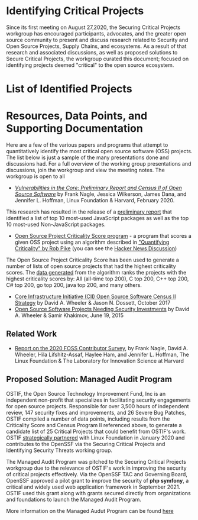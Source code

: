 # Identifying Critical Projects

Since its first meeting on August 27,2020, the Securing Critical Projects workgroup has encouraged participants, advocates, and the greater open source community to present and discuss research related to Security and Open Source Projects, Supply Chains, and ecosystems. As a result of that research and associated discussions, as well as proposed solutions to Secure Critical Projects, the workgroup curated this document; focused on identifying projects deemed "critical" to the open source ecosystem. 

# List of Identified Projects



# Resources, Data Points, and Supporting Documentation

Here are a few of the various papers and programs that attempt to quantitatively identify the most critical open source software (OSS) projects. The list below is just a sample of the many presentations done and discussions had. For a full overview of the working group presentations and discussions, join the workgroup and view the meeting notes. The workgroup is open to all 

* [*Vulnerabilities in the Core: Preliminary Report and Census II of Open Source Software*](https://www.coreinfrastructure.org/programs/census-program-ii/)
  by Frank Nagle, Jessica Wilkerson, James Dana, and Jennifer L. Hoffman, Linux Foundation & Harvard, February 2020.

This research has resulted in the release of a [preliminary report](https://www.coreinfrastructure.org/programs/census-program-ii/) that identified a list of top 10 most-used JavaScript packages as well as the top 10 most-used Non-JavaScript packages. 
  
* [Open Source Project Criticality Score program](https://github.com/ossf/criticality_score) - a program
  that scores a given OSS project using an algorithm described in
  ["Quantifying Criticality" by Rob Pike](https://github.com/ossf/criticality_score/blob/main/Quantifying_criticality_algorithm.pdf)
  (you can see the [Hacker News Discussion](https://news.ycombinator.com/item?id=25381397))

The Open Source Project Criticality Score has been used to generate a number of lists of open source projects that had the highest criticality scores. The [data generated](https://commondatastorage.googleapis.com/ossf-criticality-score/index.html) from the algorithm ranks the projects with the highest criticality scores by: All (all-time top 200), C top 200, C++ top 200, C# top 200, go top 200, java top 200, and many others. 

* [Core Infrastructure Initiative (CII) Open Source Software Census II Strategy](https://www.ida.org/research-and-publications/publications/all/c/co/core-infrastructure-initiative-cii-open-source-software-census-ii-strategy)
  by David A. Wheeler & Jason N. Dossett, October 2017
* [Open Source Software Projects Needing Security Investments](https://www.coreinfrastructure.org/wp-content/uploads/sites/6/2018/04/pub_ida_lf_cii_070915.pdf)
  by David A. Wheeler & Samir Khakimov, June 19, 2015

 

## Related Work

* [Report on the 2020 FOSS Contributor Survey](https://www.linuxfoundation.org/blog/2020/12/download-the-report-on-the-2020-foss-contributor-survey/),
  by Frank Nagle, David A. Wheeler, Hila Lifshitz-Assaf, Haylee Ham, and Jennifer L. Hoffman,
  The Linux Foundation & The Laboratory for Innovation Science at Harvard

## Proposed Solution: Managed Audit Program

OSTIF, the Open Source Technology Improvement Fund, Inc is an independent non-profit that specializes in facilitating security engagements for open source projects. Responsible for over 3,500 hours of independent review, 147 security fixes and improvements, and 26 Severe Bug Patches, OSTIF compiled a number of data points, including results from the Criticality Score and Census Program II referenced above, to generate a candidate list of 25 Critical Projects that could benefit from OSTIF's work. OSTIF [strategically partnered](https://www.linuxfoundation.org/press-release/new-collaboration-brings-increased-open-source-security-support-and-assurances-to-software-developers/) with Linux Foundation in January 2020 and contributes to the OpenSSF via the Securing Critical Projects and Identifying Security Threats working group.  

The Managed Audit Program was pitched to the Securing Critical Projects workgroup due to the relevance of OSTIF's work in improving the security of critical projects effectively. Via the OpenSSF TAC and Governing Board, OpenSSF approved a pilot grant to improve the security of **php symfony**, a critical and widely used web application framework in September 2021. OSTIF used this grant along with grants secured directly from organizations and foundations to launch the Managed Audit Program. 

More information on the Managed Audut Program can be found [here](https://docs.google.com/spreadsheets/d/1oytKuD7UCX6nDXWQMr6ZgYYgap_SH_JVBof5gNrgSxo/edit#gid=0)
